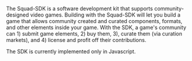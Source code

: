 The Squad-SDK is a software development kit that supports
community-designed video games. Building with the Squad-SDK will let
you build a game that allows community created and curated components,
formats, and other elements inside your game. With the SDK, a game's
community can 1) submit game elements, 2) buy them, 3), curate them
(via curation markets), and 4) license and profit off their
contributions.

The SDK is currently implemented only in Javascript.
